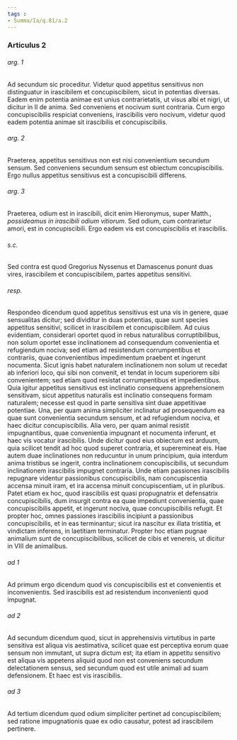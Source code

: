 ```yaml
---
tags : 
- Summa/Ia/q.81/a.2
---
```


### Articulus 2

###### arg. 1
Ad secundum sic proceditur. Videtur quod appetitus sensitivus non distinguatur in irascibilem et concupiscibilem, sicut in potentias diversas. Eadem enim potentia animae est unius contrarietatis, ut visus albi et nigri, ut dicitur in II de anima. Sed conveniens et nocivum sunt contraria. Cum ergo concupiscibilis respiciat conveniens, irascibilis vero nocivum, videtur quod eadem potentia animae sit irascibilis et concupiscibilis.

###### arg. 2
Praeterea, appetitus sensitivus non est nisi convenientium secundum sensum. Sed conveniens secundum sensum est obiectum concupiscibilis. Ergo nullus appetitus sensitivus est a concupiscibili differens.

###### arg. 3
Praeterea, odium est in irascibili, dicit enim Hieronymus, super Matth., *possideamus in irascibili odium vitiorum*. Sed odium, cum contrarietur amori, est in concupiscibili. Ergo eadem vis est concupiscibilis et irascibilis.

###### s.c.
Sed contra est quod Gregorius Nyssenus et Damascenus ponunt duas vires, irascibilem et concupiscibilem, partes appetitus sensitivi.

###### resp.
Respondeo dicendum quod appetitus sensitivus est una vis in genere, quae sensualitas dicitur; sed dividitur in duas potentias, quae sunt species appetitus sensitivi, scilicet in irascibilem et concupiscibilem. Ad cuius evidentiam, considerari oportet quod in rebus naturalibus corruptibilibus, non solum oportet esse inclinationem ad consequendum convenientia et refugiendum nociva; sed etiam ad resistendum corrumpentibus et contrariis, quae convenientibus impedimentum praebent et ingerunt nocumenta. Sicut ignis habet naturalem inclinationem non solum ut recedat ab inferiori loco, qui sibi non convenit, et tendat in locum superiorem sibi convenientem; sed etiam quod resistat corrumpentibus et impedientibus. Quia igitur appetitus sensitivus est inclinatio consequens apprehensionem sensitivam, sicut appetitus naturalis est inclinatio consequens formam naturalem; necesse est quod in parte sensitiva sint duae appetitivae potentiae. Una, per quam anima simpliciter inclinatur ad prosequendum ea quae sunt convenientia secundum sensum, et ad refugiendum nociva, et haec dicitur concupiscibilis. Alia vero, per quam animal resistit impugnantibus, quae convenientia impugnant et nocumenta inferunt, et haec vis vocatur irascibilis. Unde dicitur quod eius obiectum est arduum, quia scilicet tendit ad hoc quod superet contraria, et superemineat eis. Hae autem duae inclinationes non reducuntur in unum principium, quia interdum anima tristibus se ingerit, contra inclinationem concupiscibilis, ut secundum inclinationem irascibilis impugnet contraria. Unde etiam passiones irascibilis repugnare videntur passionibus concupiscibilis, nam concupiscentia accensa minuit iram, et ira accensa minuit concupiscentiam, ut in pluribus. Patet etiam ex hoc, quod irascibilis est quasi propugnatrix et defensatrix concupiscibilis, dum insurgit contra ea quae impediunt convenientia, quae concupiscibilis appetit, et ingerunt nociva, quae concupiscibilis refugit. Et propter hoc, omnes passiones irascibilis incipiunt a passionibus concupiscibilis, et in eas terminantur; sicut ira nascitur ex illata tristitia, et vindictam inferens, in laetitiam terminatur. Propter hoc etiam pugnae animalium sunt de concupiscibilibus, scilicet de cibis et venereis, ut dicitur in VIII de animalibus.

###### ad 1
Ad primum ergo dicendum quod vis concupiscibilis est et convenientis et inconvenientis. Sed irascibilis est ad resistendum inconvenienti quod impugnat.

###### ad 2
Ad secundum dicendum quod, sicut in apprehensivis virtutibus in parte sensitiva est aliqua vis aestimativa, scilicet quae est perceptiva eorum quae sensum non immutant, ut supra dictum est; ita etiam in appetitu sensitivo est aliqua vis appetens aliquid quod non est conveniens secundum delectationem sensus, sed secundum quod est utile animali ad suam defensionem. Et haec est vis irascibilis.

###### ad 3
Ad tertium dicendum quod odium simpliciter pertinet ad concupiscibilem; sed ratione impugnationis quae ex odio causatur, potest ad irascibilem pertinere.

